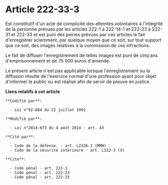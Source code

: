 # Article 222-33-3

Est constitutif d'un acte de complicité des atteintes volontaires à l'intégrité de la personne prévues par les articles 222-1
à 222-14-1 et 222-23 à 222-31 et 222-33 et est puni des peines prévues par ces articles le fait d'enregistrer sciemment, par
quelque moyen que ce soit, sur tout support que ce soit, des images relatives à la commission de ces infractions. 

Le fait de diffuser l'enregistrement de telles images est puni de cinq ans d'emprisonnement et de 75 000 euros d'amende. 

Le présent article n'est pas applicable lorsque l'enregistrement ou la diffusion résulte de l'exercice normal d'une
profession ayant pour objet d'informer le public ou est réalisé afin de servir de preuve en justice.

**Liens relatifs à cet article**

	**Codifié par**:

	  - Loi n°92-684 du 22 juillet 1992

	**Modifié par**:

	  - Loi n°2014-873 du 4 août 2014 - art. 43

	**Cité par**:

	  - Code de la défense. - art. L2336-1 (MMN)
	  - Code de la sécurité intérieure - art. L312-3 (V)

	**Cite**:

	  - Code pénal - art. 222-1
	  - Code pénal - art. 222-23
	  - Code pénal - art. 222-33
